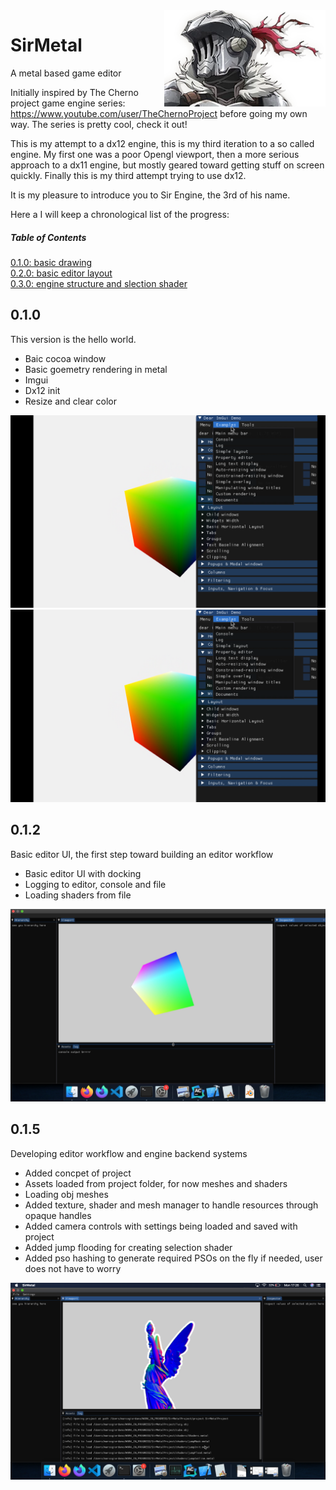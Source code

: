 <img style="float: right;" src="SirMetal/SirMetal/docs/images/logo.png">

# SirMetal
A metal based game editor 


Initially inspired by The Cherno project game engine series: https://www.youtube.com/user/TheChernoProject before going my own way. The series is pretty cool, check it out!

This is my attempt to a dx12 engine, this is my third iteration to a so called engine. 
My first one was a poor Opengl viewport, then a more serious approach to a dx11 engine, but mostly geared toward getting stuff on screen quickly. 
Finally this is my third attempt trying to use dx12. 

It is my pleasure to introduce you to Sir Engine, the 3rd of his name.

Here a I will keep a chronological list of the progress:

##### Table of Contents  
[0.1.0: basic drawing](#v010)  
[0.2.0: basic editor layout](#v020)  
[0.3.0: engine structure and slection shader](#v030)  

## 0.1.0 <a name="v010"/>
This version is the hello world.
* Baic cocoa window
* Basic goemetry rendering in metal 
* Imgui
* Dx12 init
* Resize and clear color

![alt text](./docs/images/SirMetal01.png "basic")
[![basic](./docs/images/SirMetal01.png)](https://www.youtube.com/watch?v=3p58WVu8q5QERE)
## 0.1.2 <a name="v012"/>
Basic editor UI, the first step toward building an editor workflow
* Basic editor UI with docking
* Logging to editor, console and file 
* Loading shaders from file

![alt text](./docs/images/SirMetal02.png "basicui")

## 0.1.5 <a name="v012"/>
Developing editor workflow and engine backend systems
* Added concpet of project
* Assets loaded from project folder, for now meshes and shaders
* Loading obj meshes
* Added texture, shader and mesh manager to handle resources through opaque handles
* Added camera controls with settings being loaded and saved with project
* Added jump flooding for creating selection shader
* Added pso hashing to generate required PSOs on the fly if needed, user does not have to worry

![alt text](./docs/images/SirMetal03.png "meshes")
